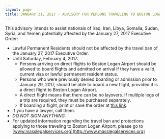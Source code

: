 ```yaml
---
layout: page
title: JANUARY 31, 2017 - ADVISORY FOR PERSONS TRAVELING TO BOSTON LOGAN AIRPORT
---
```


This advisory intends to assist nationals of Iraq, Iran, Libya, Somalia, Sudan, Syria,
and Yemen potentially affected by the January 27, 2017 Executive Order:

  * Lawful Permanent Residents should not be affected by the travel ban of the
    January 27, 2017 Executive Order.
  * Until Saturday, February 4, 2017:
    * Persons arriving on direct flights to Boston Logan Airport should be allowed
      to board flights and admitted on arrival if they have a valid, current visa
      or lawful permanent resident status.
    * Persons who were previously denied boarding or admission prior to January 29,
      2017, should be able to board a new flight, provided it is a direct flight to
      Boston Logan Airport.
    * A direct flight means that there can be no layovers. If multiple legs of a trip
      are required, they must be purchased separately.
    * If boarding a flight, print or save the order at [this link][tro].
  * If you have a lawyer, call them.
  * *DO NOT SIGN ANYTHING.*
  * For updated information regarding the travel ban and protections applying to
    those traveling to Boston Logan Airport, please go to
    [www.masslegalservices.org](http://www.masslegalservices.org)

[tro]: jan31.pdf